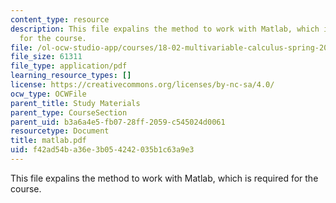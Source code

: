 ```yaml
---
content_type: resource
description: This file expalins the method to work with Matlab, which is required
  for the course.
file: /ol-ocw-studio-app/courses/18-02-multivariable-calculus-spring-2006/f42ad54ba36e3b054242035b1c63a9e3_matlab.pdf
file_size: 61311
file_type: application/pdf
learning_resource_types: []
license: https://creativecommons.org/licenses/by-nc-sa/4.0/
ocw_type: OCWFile
parent_title: Study Materials
parent_type: CourseSection
parent_uid: b3a6a4e5-fb07-28ff-2059-c545024d0061
resourcetype: Document
title: matlab.pdf
uid: f42ad54b-a36e-3b05-4242-035b1c63a9e3
---
```

This file expalins the method to work with Matlab, which is required for the course.